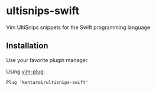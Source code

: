 # ultisnips-swift

Vim UltiSnips snippets for the Swift programming language

## Installation

Use your favorite plugin manager.

Using [vim-plug](https://github.com/junegunn/vim-plug):

```vim
Plug 'kentaroi/ultisnips-swift'
```

